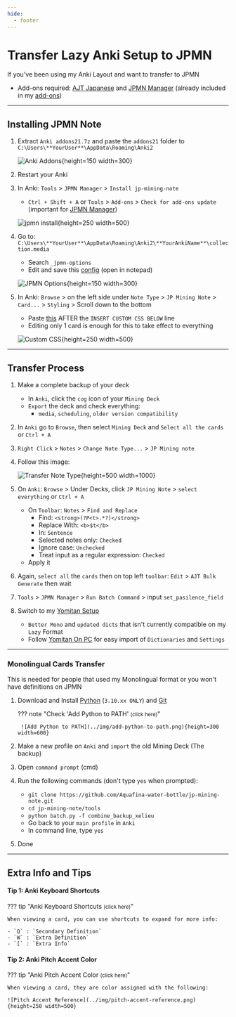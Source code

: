 ```yaml
---
hide:
  - footer
---
```

# Transfer Lazy Anki Setup to JPMN

If you've been using my Anki Layout and want to transfer to JPMN

- Add-ons required: [AJT Japanese](https://aquafina-water-bottle.github.io/jp-mining-note/setupanki/#ajt-japanese) and [JPMN Manager](https://ankiweb.net/shared/info/1732829476) (already included in my [add-ons](https://drive.google.com/drive/folders/1qdElBZ_1CCjyVuKCrxHegtGYludG0HVw?usp=sharing))

---

## Installing JPMN Note

1. Extract `Anki addons21.7z` and paste the `addons21` folder to `C:\Users\**YourUser**\AppData\Roaming\Anki2`
    
    ![Anki Addons](../img/addons-directory.png){height=150 width=300}

2. Restart your Anki

3. In Anki: `Tools` > `JPMN Manager` > `Install jp-mining-note`
	- `Ctrl + Shift + A` or `Tools` > `Add-ons` > `Check for add-ons update` (important for [JPMN Manager](https://ankiweb.net/shared/info/1732829476))
        
    ![jpmn install](../img/jpmn-install.png){height=250 width=500}

4. Go to: `C:\Users\**YourUser**\AppData\Roaming\Anki2\**YourAnkiName**\collection.media`
    - Search `_jpmn-options`
    - Edit and save this [config](https://pastebin.com/TxbCVQgq) (open in notepad)

    ![JPMN Options](../img/jpmn-options.png){height=150 width=300}

5. In Anki: `Browse` > on the left side under `Note Type` > `JP Mining Note` > `Card...` > `Styling` > Scroll down to the bottom
	- Paste [this](https://pastebin.com/mu2jrrjB) AFTER the `INSERT CUSTOM CSS BELOW` line
    - Editing only 1 card is enough for this to take effect to everything

    ![Custom CSS](../img/custom-css.png){height=250 width=500}

---

## Transfer Process

1. Make a complete backup of your deck
    - In `Anki`, click the `cog` icon of your `Mining Deck`
    - `Export` the deck and check everything:
        - `media`, `scheduling`, `older version compatibility`

2. In `Anki` go to `Browse`, then select `Mining Deck` and `Select all the cards` or `Ctrl + A`

3. `Right Click` > `Notes` > `Change Note Type...` > `JP Mining note`

4. Follow this image:

    ![Transfer Note Type](../img/transfer-note-type.png){height=500 width=1000}

5. On `Anki`: `Browse` > Under Decks, click `JP Mining Note` > `select everything` or `Ctrl + A`
    - On `Toolbar`: `Notes` > `Find and Replace`
        - Find: `<strong>(?P<t>.*?)</strong>`
        - Replace With: `<b>$t</b>`
        - In: `Sentence`
        - Selected notes only: `Checked`
        - Ignore case: `Unchecked`
        - Treat input as a regular expression: `Checked`
    - Apply it

6. Again, `select all` the `cards` then on top left `toolbar`: `Edit` > `AJT Bulk Generate` then wait

7. `Tools` > `JPMN Manager` > `Run Batch Command` > input `set_pasilence_field`

8. Switch to my [Yomitan Setup](https://drive.google.com/drive/folders/1s_PdQ9HWvpDFXkh_AGGzVgqrFBGhUsbI?usp=sharing)
    - `Better Mono` and `updated dicts` that isn't currently compatible on my `Lazy` Format
    - Follow [Yomitan On PC](https://xelieu.github.io/jp-lazy-guide/setupyomitanOnPC/) for easy import of `Dictionaries` and `Settings`

---

### Monolingual Cards Transfer

This is needed for people that used my Monolingual format or you won't have definitions on JPMN

1. Download and Install [Python](https://www.python.org/ftp/python/3.10.11/python-3.10.11-amd64.exe) (`3.10.xx ONLY`) and [Git](https://github.com/git-for-windows/git/releases/download/v2.40.1.windows.1/Git-2.40.1-64-bit.exe)

    ??? note "Check 'Add Python to PATH' <small>(click here)</small>"

        ![Add Python to PATH](../img/add-python-to-path.png){height=300 width=600}

2. Make a new profile on `Anki` and `import` the old Mining Deck (The backup)

3. Open `command prompt` (cmd)

4. Run the following commands (don't type `yes` when prompted):
    - `git clone https://github.com/Aquafina-water-bottle/jp-mining-note.git`
    - `cd jp-mining-note/tools`
    - `python batch.py -f combine_backup_xelieu`
    - Go back to your `main profile` in `Anki`
    - In command line, type `yes`

5. Done

---

## Extra Info and Tips

#### Tip 1: Anki Keyboard Shortcuts

??? tip "Anki Keyboard Shortcuts <small>(click here)</small>"

    When viewing a card, you can use shortcuts to expand for more info:

    - `Q` : `Secondary Definition`
    - `W` : `Extra Definition`
    - `[` : `Extra Info`

#### Tip 2: Anki Pitch Accent Color

??? tip "Anki Pitch Accent Color <small>(click here)</small>"

    When viewing a card, they are color assigned with the following:

    ![Pitch Accent Reference](../img/pitch-accent-reference.png){height=250 width=500}